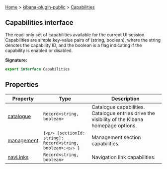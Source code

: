 [Home](./index) &gt; [kibana-plugin-public](./kibana-plugin-public.md) &gt; [Capabilities](./kibana-plugin-public.capabilities.md)

## Capabilities interface

The read-only set of capabilities available for the current UI session. Capabilities are simple key-value pairs of (string, boolean), where the string denotes the capability ID, and the boolean is a flag indicating if the capability is enabled or disabled.

<b>Signature:</b>

```typescript
export interface Capabilities 
```

## Properties

|  Property | Type | Description |
|  --- | --- | --- |
|  [catalogue](./kibana-plugin-public.capabilities.catalogue.md) | <code>Record&lt;string, boolean&gt;</code> | Catalogue capabilities. Catalogue entries drive the visibility of the Kibana homepage options. |
|  [management](./kibana-plugin-public.capabilities.management.md) | <code>{`<p/>`        [sectionId: string]: Record&lt;string, boolean&gt;;`<p/>`    }</code> | Management section capabilities. |
|  [navLinks](./kibana-plugin-public.capabilities.navlinks.md) | <code>Record&lt;string, boolean&gt;</code> | Navigation link capabilities. |

